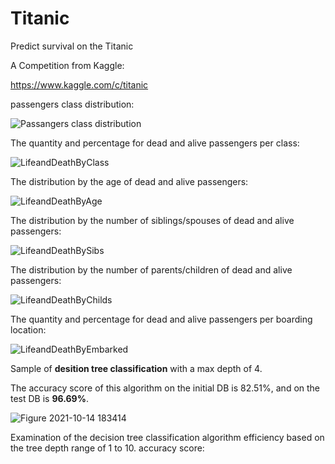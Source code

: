 # Titanic
Predict survival on the Titanic

A Competition from Kaggle:

https://www.kaggle.com/c/titanic




passengers class distribution:

![Passangers class distribution](https://user-images.githubusercontent.com/85901822/133884139-d800d625-70a1-45df-b189-b56865739207.png)



The quantity and percentage for dead and alive passengers per class:

![LifeandDeathByClass](https://user-images.githubusercontent.com/85901822/135080688-139b97d1-93dd-43df-87ef-8eb4aefab14d.png)



The distribution by the age of dead and alive passengers:

![LifeandDeathByAge](https://user-images.githubusercontent.com/85901822/135081332-6cbf61ad-10f9-4c47-9722-3c67d2d2fd6f.png)



The distribution by the number of siblings/spouses of dead and alive passengers:

![LifeandDeathBySibs](https://user-images.githubusercontent.com/85901822/135587178-5b7844ed-e2c9-4e99-8bb5-461cda23b901.png)



The distribution by the number of parents/children of dead and alive passengers:

![LifeandDeathByChilds](https://user-images.githubusercontent.com/85901822/135590033-e501e778-b8ec-4a4f-b559-ef27603a0544.png)



The quantity and percentage for dead and alive passengers per boarding location:

![LifeandDeathByEmbarked](https://user-images.githubusercontent.com/85901822/135593653-849dec90-273a-4cf6-b41d-77dcc183e90a.png)



Sample of **desition tree classification** with a max depth of 4.

The accuracy score of this algorithm on the initial DB is 82.51%, and on the test DB is **96.69%**.

![Figure 2021-10-14 183414](https://user-images.githubusercontent.com/85901822/137436008-e4e6cbf7-9a79-4db2-b602-618608be311f.png)

Examination of the decision tree classification algorithm efficiency based on the tree depth range of 1 to 10.
accuracy score:


